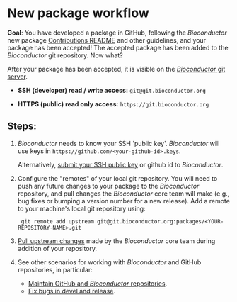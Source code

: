 # New package workflow

__Goal__: You have developed a package in GitHub, following the
_Bioconductor_ new package [Contributions README][] and other
guidelines, and your package has been accepted! The accepted package
has been added to the _Bioconductor_ git repository. Now what?

After your package has been accepted, it is visible on the
[_Bioconductor_ git server][].

- __SSH (developer) read / write access:__ `git@git.bioconductor.org`

- __HTTPS (public) read only access:__ `https://git.bioconductor.org`


## Steps:

1. _Bioconductor_ needs to know your SSH 'public key'. _Bioconductor_
   will use keys in `https://github.com/<your-github-id>.keys`.
   
   Alternatively, [submit your SSH public key][submit-keys] or github
   id to _Bioconductor_.

1. Configure the "remotes" of your local git repository. You will need
   to push any future changes to your package to the _Bioconductor_
   repository, and pull changes the _Bioconductor_ core team will make
   (e.g., bug fixes or bumping a version number for a new
   release). Add a remote to your machine's local git repository
   using:

        git remote add upstream git@git.bioconductor.org:packages/<YOUR-REPOSITORY-NAME>.git

1. [Pull upstream changes][] made by the _Bioconductor_ core team
   during addition of your repository.

1. See other scenarios for working with _Bioconductor_ and GitHub repositories, in particular:

    - [Maintain GitHub and _Bioconductor_ repositories][].
    - [Fix bugs in  devel and release][].

[submit-keys]: https://git.bioconductor.org/BiocCredentials/
[Maintain GitHub and _Bioconductor_ repositories]: ../maintain-github-bioc
[Pull upstream changes]: ../pull-upstream-changes
[Fix bugs in devel and release]: ../bug-fix-in-release-and-devel
[Contributions README]: https://github.com/Bioconductor/Contributions
[_Bioconductor_ git server]: https://git.bioconductor.org
